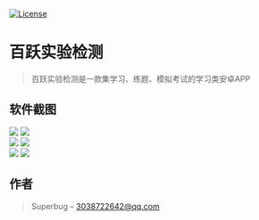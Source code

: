 [![License](https://img.shields.io/badge/license-Apache%202-green.svg)](https://img.shields.io/cran/l/devtools)
# 百跃实验检测
> 百跃实验检测是一款集学习、练题、模拟考试的学习类安卓APP
## 软件截图
![](./screenshot/s_1.jpg) 
![](./screenshot/s_2.jpg)   
![](./screenshot/s_3.jpg)
![](./screenshot/s_4.jpg)  
![](./screenshot/s_5.jpg)
![](./screenshot/s_6.jpg)  

## 作者

> Superbug – 3038722642@qq.com